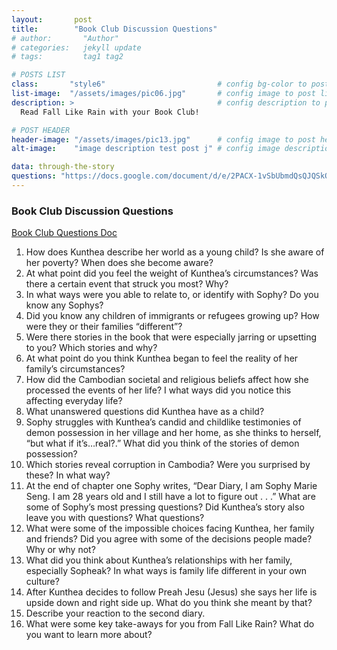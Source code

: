 ```yaml
---
layout:       post
title:        "Book Club Discussion Questions"
# author:       "Author"
# categories:   jekyll update
# tags:         tag1 tag2

# POSTS LIST
class:       "style6"                         # config bg-color to post list card (1..6)
list-image:  "/assets/images/pic06.jpg"       # config image to post list card (1..6)
description: >                                # config description to post list card
  Read Fall Like Rain with your Book Club!

# POST HEADER
header-image: "/assets/images/pic13.jpg"      # config image to post header
alt-image:    "image description test post j" # config image description to alt att.

data: through-the-story
questions: "https://docs.google.com/document/d/e/2PACX-1vSbUbmdQsQJQSkQ7POHefxbM1392O9uiXaQLRGO6rR0oJbg9gtlPyrC6R8gq5NoZ6RuVki_A2AZ4YVz/pub"
---
```

### Book Club Discussion Questions
<div class="4u 12u$(medium)">
  <a href="{{ page.questions }}" target="_blank" class="button special fit">Book Club Questions Doc</a>
</div>

1. How does Kunthea describe her world as a young child? Is she aware of her poverty? When does she become aware?
2. At what point did you feel the weight of Kunthea’s circumstances? Was there a certain event that struck you most? Why?
3. In what ways were you able to relate to, or identify with Sophy? Do you know any Sophys?
4. Did you know any children of immigrants or refugees growing up? How were they or their families “different”?
5. Were there stories in the book that were especially jarring or upsetting to you? Which stories and why?
6. At what point do you think Kunthea began to feel the reality of her family’s circumstances?
7. How did the Cambodian societal and religious beliefs affect how she processed the events of her life? I what ways did you notice this affecting everyday life?
8. What unanswered questions did Kunthea have as a child?
9. Sophy struggles with Kunthea’s candid and childlike testimonies of demon possession in her village and her home, as she thinks to herself, “but what if it’s…real?.” What did you think of the stories of demon possession?
10. Which stories reveal corruption in Cambodia? Were you surprised by these? In what way?
11. At the end of chapter one Sophy writes, “Dear Diary, I am Sophy Marie Seng. I am 28 years old and I still have a lot to figure out . . .” What are some of Sophy’s most pressing questions? Did Kunthea’s story also leave you with questions? What questions?
12. What were some of the impossible choices facing Kunthea, her family and friends? Did you agree with some of the decisions people made? Why or why not?
13. What did you think about Kunthea’s relationships with her family, especially Sopheak? In what ways is family life different in your own culture?
14. After Kunthea decides to follow Preah Jesu (Jesus) she says her life is upside down and right side up. What do you think she meant by that?
15. Describe your reaction to the second diary.
16. What were some key take-aways for you from Fall Like Rain? What do you want to learn more about?

